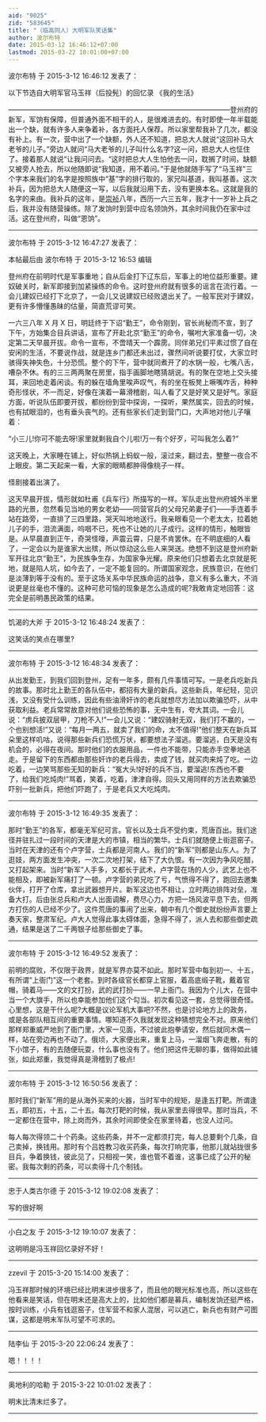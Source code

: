 ```yaml
---
aid: "9025"
zid: "583645"
title: "（临高同人）大明军队笑话集"
author: 波尔布特
date: 2015-03-12 16:46:12+07:00
lastmod: 2015-03-22 10:01:00+07:00
---
```


波尔布特 于 2015-3-12 16:46:12 发表了：

以下节选自大明军官马玉祥（后投髡）的回忆录 《我的生活》

————————————————————————————————登州府的新军，军饷有保障，但普通外面不相干的人，是很难进去的。有时即使一年半载能出一个缺，就有许多人来争着补，各方面托人保荐。所以家里帮我补了几次，都没有补上。有一次，营中出了一个缺额，外人还不知道，把总大人就说“这回补马大老爷的儿子。”旁边人就问“马大老爷的儿子叫什么名字?这一问，把总大人也怔住了。接着那人就说“让我问问去。“这时把总大人生怕他去一问，耽搁了时间，缺额又被旁人抢去，所以他随即说“我知道，用不着问。”于是他就随手写了“马玉祥”三个字本来我们的名字是按照族中“基”字的排行取的，家兄叫基道，我叫基善。这次补兵，因为把总大人随便这一写，以后我就沿用下去，没有更换本名。这就是我的名字的来由。我补兵的这年，是[崇祯](http://www.baidu.com/s?wd=%E5%B4%87%E7%A5%AF&ie=gbk&tn=SE_hldp00990_u6vqbx10)八年，西历一六三五年，我才十一岁补上兵之后，我并没有随营操练。除了发饷时到营中应名领饷外，其余时间我仍在家中过活。这在登州府，叫做“恩饷”。

---

波尔布特 于 2015-3-12 16:47:27 发表了：

本帖最后由 波尔布特 于 2015-3-12 16:53 编辑

登州府在前明时代是军事重地；自从后金打下辽东后，军事上的地位益形重要。建奴破关时，新军即接到加紧操练的命令。这时登州府就有很多的谣言在流行着。一会儿建奴已经打下北京了，一会儿又说建奴已经败退出关了。一般军民对于建奴，更有许多懵懂愚昧的估量，简直荒谬可笑。

一六三八年 X 月 X 日，明廷终于下诏“勤王”，命令刚到，官长尚秘而不宣，到了下午，方始集合目兵讲话，宣布了开赴北京“勤王”的命令，嘱咐大家准备一切，决定第二天早晨开拔。命令一宣布，不啻晴天一个霹雳。同伴弟兄们平素过惯了自在安闲的生活，不要说作战，就是连乡门都还未出过，骤然间听说要打仗，大家立时骇得失神失色，十分恐慌。整个的下午，营中就同煮开了的水锅一般，七嘴八舌，嘈杂不休。有的三三两两聚在房里，指手画脚地瞎猜胡说。有的聚在空地上交头接耳，来回地走着闲谈。有的躲在墙角里唉声叹气，有的坐在板凳上噘嘴咋舌，种种奇形怪状，不一而足，好像在演着一幕滑稽剧，叫人看了又是好笑又是好气。家庭方面，听说队伍即要开拔，都纷纷到营中探询，一探听，果然属实，回去的时候，也有拭眼泪的，也有垂头丧气的。还有些家长们走到营门口，大声地对他儿子嚷着：

“小三儿!你可不能去呀!家里就剩我自个儿啦!万一有个好歹，可叫我怎么着?”

这天晚上，大家睡在铺上，好似热锅上蚂蚁一般，滚过来，翻过去，整整一夜合不上眼皮。第二天起来一看，大家的眼睛都肿得像桃子一样。

怪剧接着出演了。

这天早晨开拔，情形就如杜甫《兵车行》所描写的一样。军队走出登州府城外半里路的光景，忽然看见当地的男女老幼——同营官兵的父母兄弟妻子们——手连着手站在路旁，一直排了三四里路，哭天叫地地送行。我亲眼看见一个老太太，拉着她儿子的手，泪流满面，呜咽不已，死也不让她的儿子成行。这样的情形，触眼皆是。从早晨直到正午，奇哭怪嚎，声震云霄，只是不肯罢休。在不明底细的人看了，一定会以为是谁家大出殡，所以惊动这么些人来哭送。绝想不到这是登州府新军开往北京“勤王”，为民族争生存，为国家争光耀。原来他们只想着去北京就是死地，就是陷人坑，如今去了，一定不能复回的。所谓国家观念，民族意识，在他们是淡薄到等于没有的。至于这场关系中华民族命运的战争，意义有多么重大，不消说更是丝毫也不懂的。这种可悲可恼的现象是怎么造成的呢?我敢肯定地回答：这完全是前明愚民政策的结果。

---

饥渴的大斧 于 2015-3-12 16:48:24 发表了：

这笑话的笑点在哪里?

---

波尔布特 于 2015-3-12 16:48:34 发表了：

从出发勤王，到我们回到登州，足有一年多，颇有几件事情可写。一是老兵吃新兵的故事。那时北上勤王的各队伍中，都招有大量的新兵。这些新兵，年纪轻，见识浅，又没有受什么训练，因此有些油滑奸诈的老兵就想尽方法加以欺骗恐吓，从中获取利益。老兵常常故意对他们说些恐怖的事，无中生有，夸大其词。一会儿说：“虏兵披双层甲，刀枪不入!”一会儿又说：“建奴骑射无双，我们打不赢的，一个也别想活!”又说：“每月一两五，就卖了我们的命，太不值得!”他们整天在新兵耳朵里这样叽咕，说得那些新兵们恐慌万状，都要想法子溜逃。要溜逃，白天是没有机会的，必得在夜间。那时他们的衣服用品，一件也不能带，只能赤手空拳地逃走。于是留下的东西都由那些奸诈的老兵得去，卖成了钱，就买肉来炖了吃。一边吃着，一边笑骂那些无知的新兵：“冤大头!好好的兵不当，要溜逃!东西也不要了，给我们吃炖肉!”骂着，笑着，吃着，津津自得。回头又用同样的方法去欺骗恐吓别一批新兵，把他们吓跑了，于是老兵又大吃炖肉。

---

波尔布特 于 2015-3-12 16:49:35 发表了：

那时“勤王”的各军，都毫无军纪可言。官长以及士兵不受约束，荒唐百出。我们途径并驻扎过一段时间的天津是大的市镇，相当的繁华。士兵们就随便上街逛窑子。当时在天津的还有个卢字营，士兵都是河南人。我们的“新军”则都是山东人。为了逛妓，两方面发生冲突，一次二次地打架，结下了大仇恨。有一次因为争风吃醋，又打起架来。当时“新军”人手多，又都长于武术，卢字营在场的人少，武艺上也不能相及，即被新军痛打了一顿。卢字营的弟兄吃了亏，气愤得不得了，跑回去邀集伙伴，打开了仓库，拿出武器想开片。新军这边也不相让，立时两边排阵对垒，准备大打。后由张总兵和卢大人出面调解，费尽心力，方把一场风波平息下去，但两方打伤的人已经不少了。这件荒唐的事闹了出来，朝中有几个御史就纷纷声言要上奏天家，整肃军纪。卢大人觉得此事太碍体面，急得不得了，派人去和那些御史疏通，结果是送了二千两银子给那些御史了事。

---

波尔布特 于 2015-3-12 16:49:52 发表了：

前明的腐败，不仅限于政界，就是军界亦莫不如此。那时军营中每到初一、十五，有所谓“上衙门”这一个老套。到时各级官长都穿上官服，着高底缎子靴，戴着官帽，骑着马——文的文打扮，武的武打扮——一早上衙门。我因为个儿大，在营中当一个大旗手，所以也幸能参加他们这个勾当。初次看见这一套，总觉得很奇怪。心里想，这是干什么呢?大概是议论军机大事吧?不然，也是讨论地方上的政务，或是各部队相互间的重要事情。哪知道不久我就发现这种猜想完全不对。原来他们那样郑重威严地到了衙门里，大家一见面，不过彼此抱拳请安，然后就同木偶一样，站在旁边再也不动了。俄顷，大家便出来，重复上马，一溜烟飞奔走散，有的下小馆子，有的去随便玩耍，什么事也没有了。他们把这件无聊的事，做得如此铺张，如此郑重，我觉得真是滑稽到了极点!

---

波尔布特 于 2015-3-12 16:50:56 发表了：

那时我们“新军”用的是从海外买来的火器，当时军中的规矩，是逢五打靶。所谓逢五，即初五，十五，二十五。每次打靶的时候，我从家里去得很早。那时当兵，不一定都住在营中，除上岗而外，其余时间即使全在家里待着，也没人过问。

每人每次得领二十个药条。这些药条，并不一定都须打完，每人总要剩个几条，自己卖掉，换钱用。那时有个吕姓教习收买药条，每次打响完事，他那儿就站拢很多目兵，争着换钱，彼此见了，只相视一笑，谁也管不着谁，这事已成了公开的秘密。我每次剩的药条，可以卖得十几个制钱。

---

忠于人类古尔德 于 2015-3-12 19:02:08 发表了：

写的很好啊

---

小白之友 于 2015-3-12 19:10:07 发表了：

这明明是冯玉祥回忆录好不好！

---

zzevil 于 2015-3-20 15:14:00 发表了：

冯玉祥那时候的环境已经比明末进步很多了，而且他的眼光标准也高，所以这些在他看来是笑话，但在明末还是高大上的，比如他们都是募兵，编制发饷还挺严格，按时训练，小兵有钱逛窑子，住军营不和家人混居，可以逃亡，新兵也有财产可图谋，这都是明末军队可望不可求的。

---

陆李仙 于 2015-3-20 22:06:24 发表了：

嗯！！！！

---

奥地利的哈勒 于 2015-3-22 10:01:02 发表了：

明末比清末烂多了。

---
